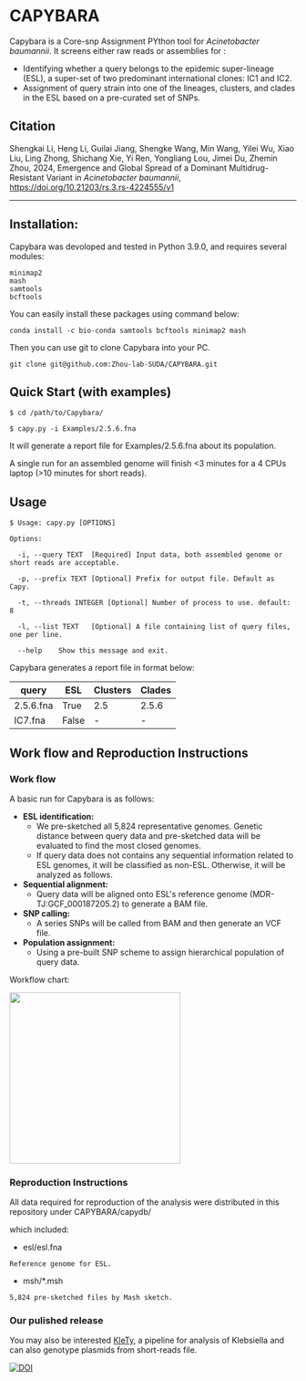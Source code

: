 # CAPYBARA

Capybara is a Core-snp Assignment PYthon tool for <i>Acinetobacter baumannii</i>. It screens either raw reads or assemblies for :

* Identifying whether a query belongs to the epidemic super-lineage (ESL), a super-set of two predominant international clones: IC1 and IC2.
* Assignment of query strain into one of the lineages, clusters, and clades in the ESL based on a pre-curated set of SNPs. 

## Citation
Shengkai Li, Heng Li, Guilai Jiang, Shengke Wang, Min Wang, Yilei Wu, Xiao Liu, Ling Zhong, Shichang Xie, Yi Ren, Yongliang Lou, Jimei Du, Zhemin Zhou, 2024, Emergence and Global Spread of a Dominant Multidrug-Resistant Variant in *Acinetobacter baumannii*, https://doi.org/10.21203/rs.3.rs-4224555/v1

------

## Installation:
Capybara was devoloped and tested in Python 3.9.0, and requires several modules:

~~~~~~~~~~
minimap2
mash
samtools
bcftools
~~~~~~~~~~

You can easily install these packages using command below:

~~~~~~~~~~
conda install -c bio-conda samtools bcftools minimap2 mash
~~~~~~~~~~

Then you can use git to clone Capybara into your PC.

~~~~~~~~~~
git clone git@github.com:Zhou-lab-SUDA/CAPYBARA.git
~~~~~~~~~~

## Quick Start (with examples)

~~~~~~~~~~
$ cd /path/to/Capybara/

$ capy.py -i Examples/2.5.6.fna
~~~~~~~~~~

It will generate a report file for Examples/2.5.6.fna about its population.

A single run for an assembled genome will finish <3 minutes for a 4 CPUs laptop (>10 minutes for short reads).

## Usage

~~~~~~~~~~
$ Usage: capy.py [OPTIONS]

Options:

  -i, --query TEXT  [Required] Input data, both assembled genome or short reads are acceptable.

  -p, --prefix TEXT [Optional] Prefix for output file. Default as Capy.

  -t, --threads INTEGER [Optional] Number of process to use. default: 8

  -l, --list TEXT   [Optional] A file containing list of query files, one per line.

  --help    Show this message and exit.

~~~~~~~~~~

Capybara generates a report file in format below:

| query | ESL | Clusters | Clades |
| ---- | ---- | ---- | ---- |
| 2.5.6.fna | True | 2.5 | 2.5.6 |
| IC7.fna | False | - | - |

## Work flow and Reproduction Instructions

### Work flow

A basic run for Capybara is as follows: 
* **ESL identification:**
	* We pre-sketched all 5,824 representative genomes. Genetic distance between query data and pre-sketched data will be evaluated to find the most closed genomes.
	* If query data does not contains any sequential information related to ESL genomes, it will be classified as non-ESL. Otherwise, it will be analyzed as follows.
* **Sequential alignment:**
	* Query data will be aligned onto ESL's reference genome (MDR-TJ:GCF_000187205.2) to generate a BAM file.
* **SNP calling:**
	* A series SNPs will be called from BAM and then generate an VCF file.
* **Population assignment:**
	* Using a pre-built SNP scheme to assign hierarchical population of query data.


Workflow chart:

<img src="https://github.com/Zhou-lab-SUDA/CAPYBARA/blob/main/workflow.png" width="300px">

### Reproduction Instructions
All data required for reproduction of the analysis were distributed in this repository under CAPYBARA/capydb/

which included:
* esl/esl.fna
~~~
Reference genome for ESL.
~~~
* msh/*.msh
~~~
5,824 pre-sketched files by Mash sketch.
~~~
### Our pulished release
You may also be interested [KleTy](https://github.com/Zhou-lab-SUDA/KleTy), a pipeline for analysis of Klebsiella and can also genotype plasmids from short-reads file.


<a href="https://zenodo.org/doi/10.5281/zenodo.11349698"><img src="https://zenodo.org/badge/803854575.svg" alt="DOI"></a>
